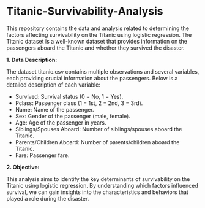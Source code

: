 # Titanic-Survivability-Analysis
This repository contains the data and analysis related to determining the factors affecting survivability on the Titanic using logistic regression. The Titanic dataset is a well-known dataset that provides information on the passengers aboard the Titanic and whether they survived the disaster.

**1. Data Description:**

The dataset titanic.csv contains multiple observations and several variables, each providing crucial information about the passengers. Below is a detailed description of each variable:
- Survived: Survival status (0 = No, 1 = Yes).
- Pclass: Passenger class (1 = 1st, 2 = 2nd, 3 = 3rd).
- Name: Name of the passenger.
- Sex: Gender of the passenger (male, female).
- Age: Age of the passenger in years.
- Siblings/Spouses Aboard: Number of siblings/spouses aboard the Titanic.
- Parents/Children Aboard: Number of parents/children aboard the Titanic.
- Fare: Passenger fare.

**2. Objective:**

This analysis aims to identify the key determinants of survivability on the Titanic using logistic regression. By understanding which factors influenced survival, we can gain insights into the characteristics and behaviors that played a role during the disaster.
